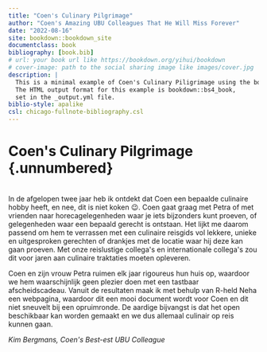 ```yaml
---
title: "Coen's Culinary Pilgrimage"
author: "Coen's Amazing UBU Colleagues That He Will Miss Forever"
date: "2022-08-16"
site: bookdown::bookdown_site
documentclass: book
bibliography: [book.bib]
# url: your book url like https://bookdown.org/yihui/bookdown
# cover-image: path to the social sharing image like images/cover.jpg
description: |
  This is a minimal example of Coen's Culinary Piligrimage using the bookdown package to write a book.
  The HTML output format for this example is bookdown::bs4_book,
  set in the _output.yml file.
biblio-style: apalike
csl: chicago-fullnote-bibliography.csl
---
```


# Coen's Culinary Pilgrimage {.unnumbered}
<br>
In de afgelopen twee jaar heb ik ontdekt dat Coen een bepaalde culinaire hobby heeft, en nee, dit is niet koken 😉. Coen gaat graag met Petra of met vrienden naar horecagelegenheden waar je iets bijzonders kunt proeven, of gelegenheden waar een bepaald gerecht is ontstaan. Het lijkt me daarom passend om hem te verrassen met een culinaire reisgids vol lekkere, unieke en uitgesproken gerechten of drankjes met de locatie waar hij deze kan gaan proeven. Met onze reislustige collega's en internationale collega's zou dit voor jaren aan culinaire traktaties moeten opleveren.

Coen en zijn vrouw Petra ruimen elk jaar rigoureus hun huis op, waardoor we hem waarschijnlijk geen plezier doen met een tastbaar afscheidscadeau. Vanuit de resultaten maak ik met behulp van R-held Neha een webpagina, waardoor dit een mooi document wordt voor Coen en dit niet sneuvelt bij een opruimronde. De aardige bijvangst is dat het open beschikbaar kan worden gemaakt en we dus allemaal culinair op reis kunnen gaan.

_Kim Bergmans, Coen's Best-est UBU Colleague_
